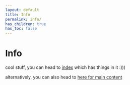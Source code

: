 ```yaml
---
layout: default
title: Info
permalink: info/
has_children: true
has_toc: false
---
```

# Info
cool stuff, you can head to 
[index](index/) which has things in it :)))

alternatively, you can also head to [here for main content](roar/#ok-lets-try-this)
